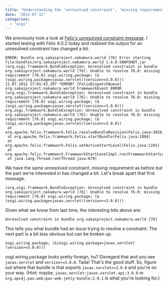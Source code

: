 ```yaml
---
title: "Understanding the ‘unresolved constraint’, ‘missing requirement’ message from Apache Felix Pt. 2"
date: "2012-07-12"
categories: 
  - "osgi"
---
```


We previously took a look at [Felix's unresolved constraint message](http://thecarlhall.wordpress.com/2012/01/19/understanding-the-unresolved-constraint-missing-resource-message-from-apache-felix/ "Felix's unresolved contract message"). I started testing with Felix 4.0.2 today and realized the output for an unresolved constraint has changed a bit.

```
ERROR: Bundle org.sakaiproject.nakamura.world [76] Error starting file:bundles/org.sakaiproject.nakamura.world_1.4.0.SNAPSHOT.jar (org.osgi.framework.BundleException: Unresolved constraint in bundle org.sakaiproject.nakamura.world [76]: Unable to resolve 76.0: missing requirement [76.0] osgi.wiring.package; (&(osgi.wiring.package=javax.servlet)(version>=3.0.0)))
11.07.2012 17:01:43.297 *ERROR* [FelixDispatchQueue] org.sakaiproject.nakamura.world FrameworkEvent ERROR (org.osgi.framework.BundleException: Unresolved constraint in bundle org.sakaiproject.nakamura.world [76]: Unable to resolve 76.0: missing requirement [76.0] osgi.wiring.package; (&(osgi.wiring.package=javax.servlet)(version>=3.0.0))) org.osgi.framework.BundleException: Unresolved constraint in bundle org.sakaiproject.nakamura.world [76]: Unable to resolve 76.0: missing requirement [76.0] osgi.wiring.package; (&(osgi.wiring.package=javax.servlet)(version>=3.0.0))
 at org.apache.felix.framework.Felix.resolveBundleRevision(Felix.java:3826)
 at org.apache.felix.framework.Felix.startBundle(Felix.java:1868)
 at org.apache.felix.framework.Felix.setActiveStartLevel(Felix.java:1191)
 at org.apache.felix.framework.FrameworkStartLevelImpl.run(FrameworkStartLevelImpl.java:295)
 at java.lang.Thread.run(Thread.java:679)
```

We have the same unresolved constraint..missing requirement as before but the part we're interested in has changed a bit. Let's break apart that first message.

<!--more-->

```
(org.osgi.framework.BundleException: Unresolved constraint in bundle org.sakaiproject.nakamura.world [76]: Unable to resolve 76.0: missing requirement [76.0] osgi.wiring.package; (&(osgi.wiring.package=javax.servlet)(version>=3.0.0)))
```

Given what we know from last time, the interesting bits above are:

```
Unresolved constraint in bundle org.sakaiproject.nakamura.world [76]
```

This tells you what bundle had an issue trying to resolve a constraint. The next part is a bit less obvious but can be broken up.

```
osgi.wiring.package; (&(osgi.wiring.package=javax.servlet)(version>=3.0.0)))
```

osgi.wiring.package looks pretty foreign, hu? Disregard that and you see `javax.servlet` and `version>=3.0.0`. Tada! That's the good stuff. So, figure out where that bundle is that exports `javax.servlet>=3.0.0` and you're on your way. (Hint: maybe, `javax.servlet:javax.servlet-api:3.0.0` or `org.ops4j.pax.web:pax-web-jetty-bundle:2.0.1` is what you're looking for.)
